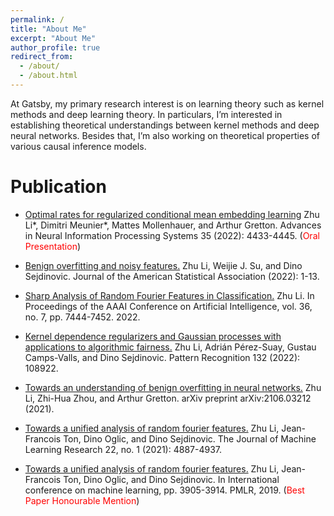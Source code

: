```yaml
---
permalink: /
title: "About Me"
excerpt: "About Me"
author_profile: true
redirect_from: 
  - /about/
  - /about.html
---
```

At Gatsby, my primary research interest is on learning theory such as kernel methods and deep learning theory. In particulars, I’m interested in establishing theoretical understandings between kernel methods and deep neural networks. Besides that, I’m also working on theoretical properties of various causal inference models.

Publication
======
-  [Optimal rates for regularized conditional mean embedding learning](https://proceedings.neurips.cc/paper_files/paper/2022/file/1c71cd4032da425409d8ada8727bad42-Paper-Conference.pdf)
Zhu Li\*, Dimitri Meunier\*, Mattes Mollenhauer, and Arthur Gretton. Advances in Neural Information Processing Systems 35 (2022): 4433-4445. (<span style="color:red">Oral Presentation</span>)

-  [Benign overfitting and noisy features.](https://www.tandfonline.com/doi/full/10.1080/01621459.2022.2093206)
Zhu Li, Weijie J. Su, and Dino Sejdinovic.  Journal of the American Statistical Association (2022): 1-13.

-  [Sharp Analysis of Random Fourier Features in Classification.](https://ojs.aaai.org/index.php/AAAI/article/view/20708)
Zhu Li. In Proceedings of the AAAI Conference on Artificial Intelligence, vol. 36, no. 7, pp. 7444-7452. 2022.

-  [Kernel dependence regularizers and Gaussian processes with applications to algorithmic fairness.](https://www.sciencedirect.com/science/article/pii/S0031320322004034)
Zhu Li, Adrián Pérez-Suay, Gustau Camps-Valls, and Dino Sejdinovic. Pattern Recognition 132 (2022): 108922.

-  [Towards an understanding of benign overfitting in neural networks.](https://arxiv.org/abs/2106.03212)
Zhu Li, Zhi-Hua Zhou, and Arthur Gretton.  arXiv preprint arXiv:2106.03212 (2021).

-  [Towards a unified analysis of random fourier features.](https://jmlr.csail.mit.edu/papers/volume22/20-1369/20-1369.pdf)
Zhu Li, Jean-Francois Ton, Dino Oglic, and Dino Sejdinovic. The Journal of Machine Learning Research 22, no. 1 (2021): 4887-4937.

-  [Towards a unified analysis of random fourier features.](http://proceedings.mlr.press/v97/li19k.html)
Zhu Li, Jean-Francois Ton, Dino Oglic, and Dino Sejdinovic. In International conference on machine learning, pp. 3905-3914. PMLR, 2019.
(<span style="color:red">Best Paper Honourable Mention</span>)
